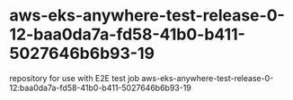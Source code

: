 # aws-eks-anywhere-test-release-0-12-baa0da7a-fd58-41b0-b411-5027646b6b93-19
repository for use with E2E test job aws-eks-anywhere-test-release-0-12:baa0da7a-fd58-41b0-b411-5027646b6b93-19
